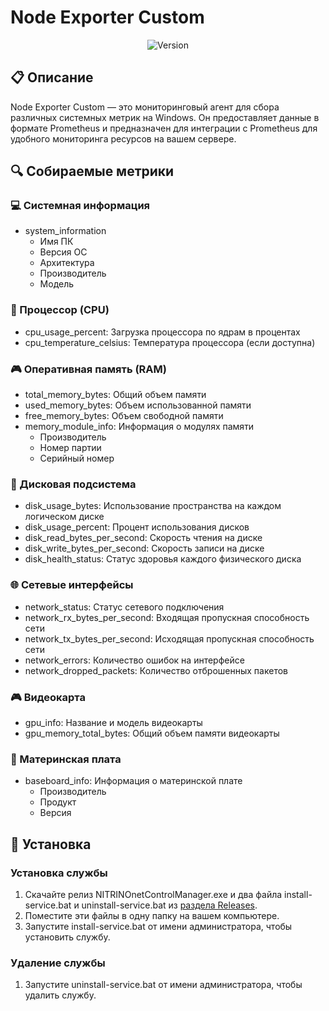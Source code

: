 # Node Exporter Custom

<div align="center">

![Version](https://img.shields.io/badge/version-v1.0.1-blue.svg)

</div>

## 📋 Описание

Node Exporter Custom — это мониторинговый агент для сбора различных системных метрик на Windows. Он предоставляет данные в формате Prometheus и предназначен для интеграции с Prometheus для удобного мониторинга ресурсов на вашем сервере.

## 🔍 Собираемые метрики

### 💻 Системная информация

- system_information
  - Имя ПК
  - Версия ОС
  - Архитектура
  - Производитель
  - Модель

### 🔲 Процессор (CPU)

- cpu_usage_percent: Загрузка процессора по ядрам в процентах
- cpu_temperature_celsius: Температура процессора (если доступна)

### 🎮 Оперативная память (RAM)

- total_memory_bytes: Общий объем памяти
- used_memory_bytes: Объем использованной памяти
- free_memory_bytes: Объем свободной памяти
- memory_module_info: Информация о модулях памяти
  - Производитель
  - Номер партии
  - Серийный номер

### 💽 Дисковая подсистема

- disk_usage_bytes: Использование пространства на каждом логическом диске
- disk_usage_percent: Процент использования дисков
- disk_read_bytes_per_second: Скорость чтения на диске
- disk_write_bytes_per_second: Скорость записи на диске
- disk_health_status: Статус здоровья каждого физического диска

### 🌐 Сетевые интерфейсы

- network_status: Статус сетевого подключения
- network_rx_bytes_per_second: Входящая пропускная способность сети
- network_tx_bytes_per_second: Исходящая пропускная способность сети
- network_errors: Количество ошибок на интерфейсе
- network_dropped_packets: Количество отброшенных пакетов

### 🎮 Видеокарта

- gpu_info: Название и модель видеокарты
- gpu_memory_total_bytes: Общий объем памяти видеокарты

### 🔧 Материнская плата

- baseboard_info: Информация о материнской плате
  - Производитель
  - Продукт
  - Версия

## 🚀 Установка

### Установка службы

1. Скачайте релиз NITRINOnetControlManager.exe и два файла install-service.bat и uninstall-service.bat из [раздела Releases](https://github.com/yourusername/yourrepository/releases).
2. Поместите эти файлы в одну папку на вашем компьютере.
3. Запустите install-service.bat от имени администратора, чтобы установить службу.

### Удаление службы

1. Запустите uninstall-service.bat от имени администратора, чтобы удалить службу.
